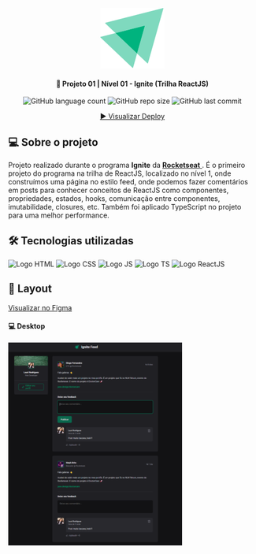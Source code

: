 <div align="center">
  <img alt="Logo Ignite" title="Ignite" src="./src/assets/ignite-logo.svg">
</div>
	
<h4 align="center"> 
	🚀 Projeto 01 | Nível 01 - Ignite (Trilha ReactJS)
</h4>

<div align="center">
  <img alt="GitHub language count" src="https://img.shields.io/github/languages/count/LauriRodrigues/Ignite-Feed?color=1280bf">

  <img alt="GitHub repo size" src="https://img.shields.io/github/repo-size/LauriRodrigues/Ignite-Feed?color=1280bf">
  
  <img alt="GitHub last commit" src="https://img.shields.io/github/last-commit/LauriRodrigues/Ignite-Feed?color=1280bf">
  
  <a href="https://ignitefeedreact.netlify.app/"> ▶️ Visualizar Deploy </a>
</div>

<h2 align=left> 💻 Sobre o projeto </h3>
<p> Projeto realizado durante o programa <strong>Ignite</strong> da <a href="https://www.rocketseat.com.br/"> <strong>Rocketseat</strong> </a>. É o primeiro projeto do programa na trilha de ReactJS, localizado no nível 1, onde construímos uma página no estilo feed, onde podemos fazer comentários em posts para conhecer conceitos de ReactJS como componentes, propriedades, estados, hooks, comunicação entre componentes, imutabilidade, closures, etc. Também foi aplicado TypeScript no projeto para uma melhor performance. <p>
  
<h2 align=left> 🛠 Tecnologias utilizadas </h3>

<div align=left>
  <img alt="Logo HTML" src="https://img.shields.io/badge/HTML5-E34F26?style=for-the-badge&logo=html5&logoColor=white">
  <img alt="Logo CSS" src="https://img.shields.io/badge/CSS3-1572B6?style=for-the-badge&logo=css3&logoColor=white">
  <img alt="Logo JS" src="https://img.shields.io/badge/JavaScript-323330?style=for-the-badge&logo=javascript&logoColor=F7DF1E">
  <img alt="Logo TS" src="https://img.shields.io/badge/TypeScript-007ACC?style=for-the-badge&logo=typescript&logoColor=white">
  <img alt="Logo ReactJS" src="https://img.shields.io/badge/React-20232A?style=for-the-badge&logo=react&logoColor=61DAFB">
</div>

<h2 align=left> 🎨 Layout </h2>
<a href="https://www.figma.com/file/bzDOQGnevAnstaMGiWrxRE/Ignite-Feed-(Community)?type=design&node-id=1-35&t=7y2lfTtCeZgagWEN-0"> Visualizar no Figma </a> </br>

<h4>💻 Desktop </h4>

<img alt="Versão Desktop" title="Ignite Feed" src="./src/assets/Desktop.png" width="70%">

